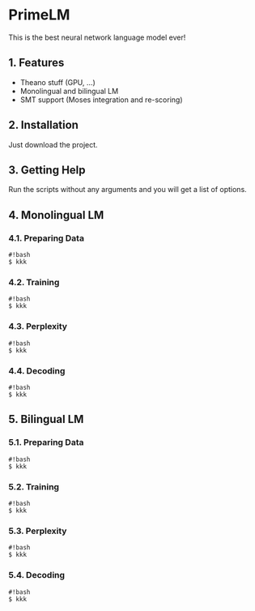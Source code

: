 # PrimeLM #

This is the best neural network language model ever!




## 1. Features ##

* Theano stuff (GPU, ...)
* Monolingual and bilingual LM
* SMT support (Moses integration and re-scoring)




## 2. Installation ##

Just download the project.




## 3. Getting Help ##

Run the scripts without any arguments and you will get a list of options.




## 4. Monolingual LM ##

### 4.1. Preparing Data ###
```
#!bash
$ kkk
```

### 4.2. Training ###
```
#!bash
$ kkk
```

### 4.3. Perplexity ###
```
#!bash
$ kkk
```

### 4.4. Decoding ###
```
#!bash
$ kkk
```




## 5. Bilingual LM ##

### 5.1. Preparing Data ###
```
#!bash
$ kkk
```

### 5.2. Training ###
```
#!bash
$ kkk
```

### 5.3. Perplexity ###
```
#!bash
$ kkk
```

### 5.4. Decoding ###
```
#!bash
$ kkk
```
